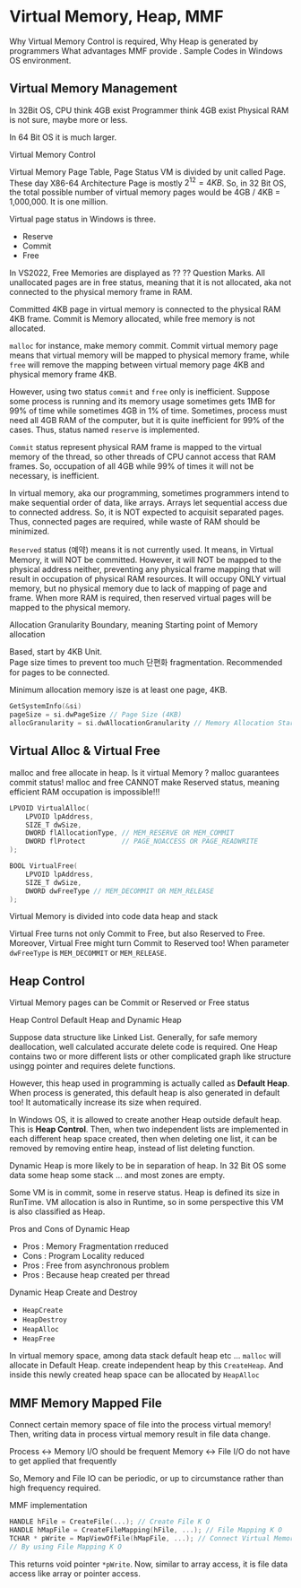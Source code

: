 # Virtual Memory, Heap, MMF 

Why Virtual Memory Control is required, 
Why Heap is generated by programmers 
What advantages MMF provide . 
Sample Codes in Windows OS environment. 

## Virtual Memory Management 

In 32Bit OS, 
CPU think 4GB exist 
Programmer think 4GB exist 
Physical RAM is not sure, maybe more or less. 

In 64 Bit OS it is much larger.

Virtual Memory Control 

Virtual Memory Page Table, Page Status 
VM is divided by unit called Page. 
These day X86-64 Architecture Page is mostly 
$2^{12} = 4KB$. So, in 32 Bit OS, the total possible number of 
virtual memory pages would be 4GB / 4KB = 1,000,000. It is one million. 

Virtual page status in Windows is three. 

- Reserve 
- Commit 
- Free 

In VS2022, Free Memories are displayed as ?? ?? Question Marks. 
All unallocated pages are in free status, meaning that it is not allocated, 
aka not connected to the physical memory frame in RAM. 

Committed 4KB page in virtual memory is connected to the physical RAM 4KB frame. 
Commit is Memory allocated, while free memory is not allocated.

`malloc` for instance, make memory commit.
Commit virtual memory page means that virtual memory will be mapped to 
physical memory frame, while `free` will remove the mapping between 
virtual memory page 4KB and physical memory frame 4KB. 

However, using two status `commit` and `free` only is inefficient. 
Suppose some process is running and its memory usage sometimes 
gets 1MB for 99% of time while sometimes 4GB in 1% of time. 
Sometimes, process must need all 4GB RAM of the computer, 
but it is quite inefficient for 99% of the cases. Thus, status named 
`reserve` is implemented.

`Commit` status represent physical RAM frame is mapped to the 
virtual memory of the thread, so other threads of CPU cannot access that 
RAM frames. So, occupation of all 4GB while 99% of times it will not be necessary, 
is inefficient. 

In virtual memory, aka our programming, sometimes programmers intend to make 
sequential order of data, like arrays. Arrays let sequential access due to 
connected address. So, it is NOT expected to acquisit separated pages. 
Thus, connected pages are required, while waste of RAM should be minimized.

`Reserved` status (예약) means it is not currently used. 
It means, in Virtual Memory, it will NOT be committed. 
However, it will NOT be mapped to the physical address neither, 
preventing any physical frame mapping that will result in occupation of 
physical RAM resources. It will occupy ONLY virtual memory, but no 
physical memory due to lack of mapping of page and frame. 
When more RAM is required, then reserved virtual pages will be 
mapped to the physical memory. 

Allocation Granularity Boundary, meaning 
Starting point of Memory allocation 

Based, start by 4KB Unit.  
Page size times to prevent too much 단편화 fragmentation. 
Recommended for pages to be connected. 

Minimum allocation memory isze is at least one page, 4KB. 

```cpp
GetSystemInfo(&si) 
pageSize = si.dwPageSize // Page Size (4KB)
allocGranularity = si.dwAllocationGranularity // Memory Allocation Start Point HOW (64KB)
```

## Virtual Alloc & Virtual Free 

malloc and free 
allocate in heap. 
Is it virtual Memory ? 
malloc guarantees commit status! 
malloc and free CANNOT make Reserved status, 
meaning efficient RAM occupation is impossible!!! 

```cpp 
LPVOID VirtualAlloc(
    LPVOID lpAddress, 
    SIZE_T dwSize, 
    DWORD flAllocationType, // MEM_RESERVE OR MEM_COMMIT 
    DWORD flProtect         // PAGE_NOACCESS OR PAGE_READWRITE 
);

BOOL VirtualFree(
    LPVOID lpAddress, 
    SIZE_T dwSize, 
    DWORD dwFreeType // MEM_DECOMMIT OR MEM_RELEASE 
);
```

Virtual Memory is divided into code data heap and stack

Virtual Free turns not only Commit to Free, but also Reserved to Free. 
Moreover, Virtual Free might turn Commit to Reserved too! 
When parameter `dwFreeType` is `MEM_DECOMMIT` or `MEM_RELEASE`. 

## Heap Control 

Virtual Memory pages can be Commit or Reserved or Free status 

Heap Control 
Default Heap and Dynamic Heap 

Suppose data structure like Linked List. 
Generally, for safe memory deallocation, 
well calculated accurate delete code is required. 
One Heap contains two or more different lists or other 
complicated graph like structure usingg pointer and requires delete functions.

However, this heap used in programming is actually called as 
**Default Heap**. When process is generated, this default heap is also 
generated in default too! It automatically increase its size when required. 

In Windows OS, it is allowed to create another Heap outside default heap. 
This is **Heap Control**. 
Then, when two independent lists are implemented in each different 
heap space created, then when deleting one list, it can be removed by 
removing entire heap, instead of list deleting function. 

Dynamic Heap is more likely to be in separation of heap. 
In 32 Bit OS some data some heap some stack ... and most zones are empty. 

Some VM is in commit, some in reserve status. 
Heap is defined its size in RunTime. 
VM allocation is also in Runtime, so in some perspective 
this VM is also classified as Heap. 

Pros and Cons of Dynamic Heap 

- Pros : Memory Fragmentation rreduced 
- Cons : Program Locality reduced 
- Pros : Free from asynchronous problem  
- Pros : Because heap created per thread 

Dynamic Heap Create and Destroy 

- `HeapCreate` 
- `HeapDestroy` 
- `HeapAlloc`
- `HeapFree` 

In virtual memory space, among data stack default heap etc ... 
`malloc` will allocate in Default Heap. 
create independent heap by this `CreateHeap`. 
And inside this newly created heap space can be allocated by `HeapAlloc` 

## MMF Memory Mapped File 

Connect certain memory space of file into the process virtual memory! 
Then, writing data in process virtual memory result in file data change. 

Process <-> Memory I/O should be frequent 
Memory <-> File I/O do not have to get applied that frequently 

So, Memory and File IO can be periodic, or up to circumstance rather than 
high frequency required. 

MMF implementation 

```cpp
HANDLE hFile = CreateFile(...); // Create File K O 
HANDLE hMapFile = CreateFileMapping(hFile, ...); // File Mapping K O 
TCHAR * pWrite = MapViewOfFile(hMapFile, ...); // Connect Virtual Memory and File  
// By using File Mapping K O  
```
This returns void pointer `*pWrite`. 
Now, similar to array access, it is file data access like array or pointer access. 
